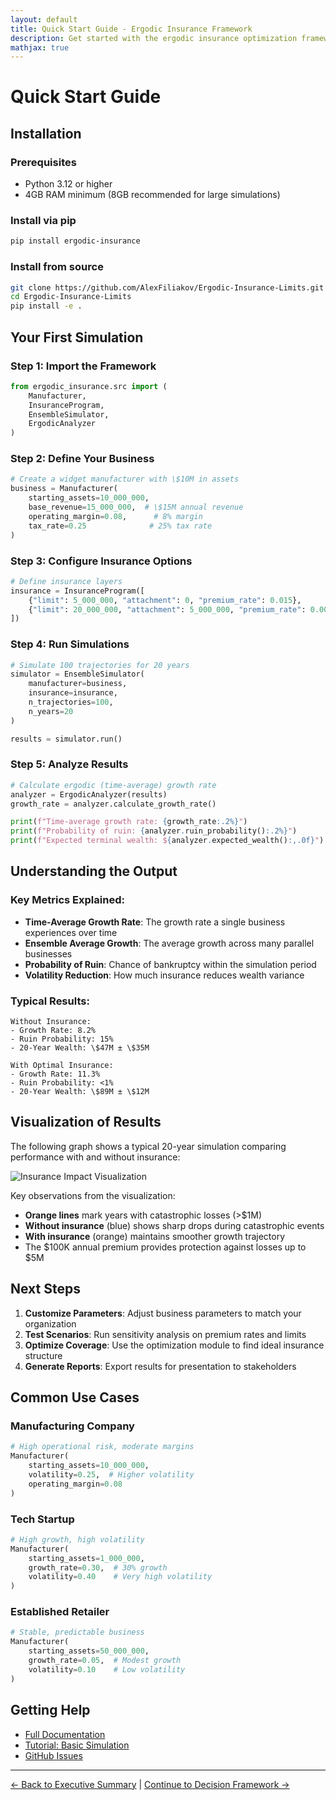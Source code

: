 ```yaml
---
layout: default
title: Quick Start Guide - Ergodic Insurance Framework
description: Get started with the ergodic insurance optimization framework in minutes
mathjax: true
---
```


# Quick Start Guide

## Installation

### Prerequisites
- Python 3.12 or higher
- 4GB RAM minimum (8GB recommended for large simulations)

### Install via pip
```bash
pip install ergodic-insurance
```

### Install from source
```bash
git clone https://github.com/AlexFiliakov/Ergodic-Insurance-Limits.git
cd Ergodic-Insurance-Limits
pip install -e .
```

## Your First Simulation

### Step 1: Import the Framework
```python
from ergodic_insurance.src import (
    Manufacturer,
    InsuranceProgram,
    EnsembleSimulator,
    ErgodicAnalyzer
)
```

### Step 2: Define Your Business
```python
# Create a widget manufacturer with \$10M in assets
business = Manufacturer(
    starting_assets=10_000_000,
    base_revenue=15_000_000,  # \$15M annual revenue
    operating_margin=0.08,      # 8% margin
    tax_rate=0.25              # 25% tax rate
)
```

### Step 3: Configure Insurance Options
```python
# Define insurance layers
insurance = InsuranceProgram([
    {"limit": 5_000_000, "attachment": 0, "premium_rate": 0.015},
    {"limit": 20_000_000, "attachment": 5_000_000, "premium_rate": 0.008},
])
```

### Step 4: Run Simulations
```python
# Simulate 100 trajectories for 20 years
simulator = EnsembleSimulator(
    manufacturer=business,
    insurance=insurance,
    n_trajectories=100,
    n_years=20
)

results = simulator.run()
```

### Step 5: Analyze Results
```python
# Calculate ergodic (time-average) growth rate
analyzer = ErgodicAnalyzer(results)
growth_rate = analyzer.calculate_growth_rate()

print(f"Time-average growth rate: {growth_rate:.2%}")
print(f"Probability of ruin: {analyzer.ruin_probability():.2%}")
print(f"Expected terminal wealth: ${analyzer.expected_wealth():,.0f}")
```

## Understanding the Output

### Key Metrics Explained:
- **Time-Average Growth Rate**: The growth rate a single business experiences over time
- **Ensemble Average Growth**: The average growth across many parallel businesses
- **Probability of Ruin**: Chance of bankruptcy within the simulation period
- **Volatility Reduction**: How much insurance reduces wealth variance

### Typical Results:
```
Without Insurance:
- Growth Rate: 8.2%
- Ruin Probability: 15%
- 20-Year Wealth: \$47M ± \$35M

With Optimal Insurance:
- Growth Rate: 11.3%
- Ruin Probability: <1%
- 20-Year Wealth: \$89M ± \$12M
```

## Visualization of Results

The following graph shows a typical 20-year simulation comparing performance with and without insurance:

![Insurance Impact Visualization](/Ergodic-Insurance-Limits/assets/results/getting_started/output.png)

Key observations from the visualization:
- **Orange lines** mark years with catastrophic losses (>$1M)
- **Without insurance** (blue) shows sharp drops during catastrophic events
- **With insurance** (orange) maintains smoother growth trajectory
- The $100K annual premium provides protection against losses up to $5M

## Next Steps

1. **Customize Parameters**: Adjust business parameters to match your organization
2. **Test Scenarios**: Run sensitivity analysis on premium rates and limits
3. **Optimize Coverage**: Use the optimization module to find ideal insurance structure
4. **Generate Reports**: Export results for presentation to stakeholders

## Common Use Cases

### Manufacturing Company
```python
# High operational risk, moderate margins
Manufacturer(
    starting_assets=10_000_000,
    volatility=0.25,  # Higher volatility
    operating_margin=0.08
)
```

### Tech Startup
```python
# High growth, high volatility
Manufacturer(
    starting_assets=1_000_000,
    growth_rate=0.30,  # 30% growth
    volatility=0.40    # Very high volatility
)
```

### Established Retailer
```python
# Stable, predictable business
Manufacturer(
    starting_assets=50_000_000,
    growth_rate=0.05,  # Modest growth
    volatility=0.10    # Low volatility
)
```

## Getting Help

- [Full Documentation](/Ergodic-Insurance-Limits/docs/overview)
- [Tutorial: Basic Simulation](/Ergodic-Insurance-Limits/tutorials/basic_simulation)
- [GitHub Issues](https://github.com/AlexFiliakov/Ergodic-Insurance-Limits/issues)

---

[← Back to Executive Summary](/Ergodic-Insurance-Limits/docs/user_guide/executive_summary) | [Continue to Decision Framework →](/Ergodic-Insurance-Limits/docs/user_guide/decision_framework)
